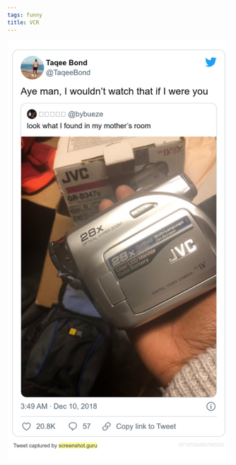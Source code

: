 ```yaml
---
tags: funny
title: VCR
---
```


![vcr.png](https://raw.githubusercontent.com/muneer78/muneer78.github.io/master/images/vcr.png)
